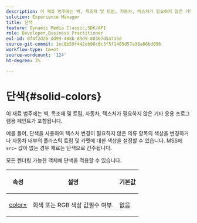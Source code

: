 ```yaml
---
description: 이 재료 범주에는 벽, 목조재 및 트림, 자동차, 텍스처가 필요하지 않은 기타 응용 프로그램용 페인트가 포함됩니다.
solution: Experience Manager
title: 단색
feature: Dynamic Media Classic,SDK/API
role: Developer,Business Practitioner
exl-id: 0f4f2d25-dd99-488b-89d9-88367d5a715d
source-git-commit: 1ec8b59f442eb96c6c3f5f1405d57a38a86bd056
workflow-type: tm+mt
source-wordcount: '124'
ht-degree: 3%

---
```


# 단색{#solid-colors}

이 재료 범주에는 벽, 목조재 및 트림, 자동차, 텍스처가 필요하지 않은 기타 응용 프로그램용 페인트가 포함됩니다.

예를 들어, 단색을 사용하여 텍스처 변경이 필요하지 않은 의류 항목의 색상을 변경하거나 자동차 내부의 플라스틱 트림 및 카펫에 대한 색상을 설정할 수 있습니다. MSS에 `src=` 값이 없는 경우 재료는 단색으로 간주됩니다.

모든 렌더링 가능한 객체에 단색을 적용할 수 있습니다.

<table id="table_9245240311A44659A74C7A5EDD7D1503"> 
 <thead> 
  <tr> 
   <th colname="col1" class="entry"> <p>속성 </p> </th> 
   <th colname="col2" class="entry"> <p>설명 </p> </th> 
   <th colname="col3" class="entry"> <p>기본값 </p> </th> 
  </tr> 
 </thead>
 <tbody> 
  <tr> 
   <td colname="col1"> <p> <a href="../../../../../../ir-api/http-protocol/image-rendering-api-ref/c-ir-http-protocol-ref/c-ir-http-protocol-command-reference/r-ir-http-color.md#reference-ea3cba9edfe94dbab86d8f123a9ed0aa" type="reference" format="dita" scope="local"> <span class="codeph"> color=  </span> </a> </p> </td> 
   <td colname="col2"> <p> 회색 또는 RGB 색상 값필수 여부. </p> </td> 
   <td colname="col3"> <p>없음. </p> </td> 
  </tr> 
 </tbody> 
</table>
